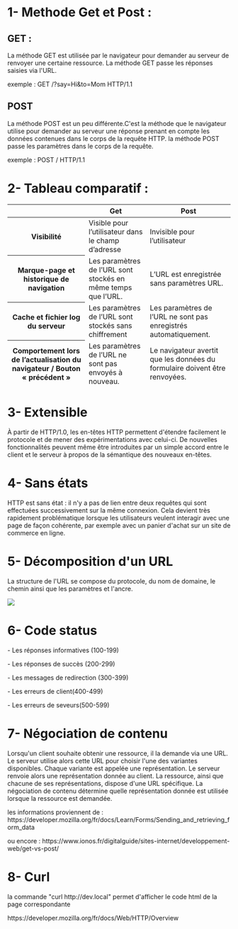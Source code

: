 <h1> 1- Methode Get et Post : </h1>
<h2>GET :</h2/>
<p>La méthode GET est utilisée par le navigateur pour demander au serveur de renvoyer une certaine ressource. La méthode GET passe les réponses saisies via l'URL.
</p>

<p> exemple : 
 GET /?say=Hi&to=Mom HTTP/1.1 </p>
<h2>POST</h2>
<p>La méthode POST est un peu différente.C'est la méthode que le navigateur utilise pour demander au serveur une réponse prenant en compte les données contenues dans le corps de la requête HTTP.  la méthode POST passe les paramètres dans le corps de la requête.</p>
<p>exemple : POST / HTTP/1.1</p>

<h1> 2- Tableau comparatif : </h1>
<table>
  <thead>
    <tr>
      <th scope="col"></th>
      <th scope="col">Get</th>
      <th scope="col">Post</th>
    </tr>
  </thead>
  <tbody>
    <tr>
      <th scope="row">Visibilité</th>
      <td>Visible pour l’utilisateur dans le champ d’adresse	</td>
      <td>Invisible pour l’utilisateur
</td>
    </tr>
    <tr>
      <th scope="row">Marque-page et historique de navigation</th>
      <td>Les paramètres de l’URL sont stockés en même temps que l’URL.</td>
      <td>L’URL est enregistrée sans paramètres URL.</td>
    </tr>
    <tr>
      <th scope="row">Cache et fichier log du serveur</th>
      <td>Les paramètres de l’URL sont stockés sans chiffrement</td>
      <td>Les paramètres de l’URL ne sont pas enregistrés automatiquement.</td>
    </tr>
    <tr>
      <th scope="row">Comportement lors de l’actualisation du navigateur / Bouton « précédent »</th>
      <td>Les paramètres de l’URL ne sont pas envoyés à nouveau.</td>
      <td>Le navigateur avertit que les données du formulaire doivent être renvoyées.</td>
    </tr>
  </tbody>
  <tfoot>
    <tr>  
  </tfoot>
</table>

<h1>3- Extensible</h1>

<p>À partir de HTTP/1.0, les en-têtes HTTP permettent d'étendre facilement le protocole et de mener des expérimentations avec celui-ci. De nouvelles fonctionnalités peuvent même être introduites par un simple accord entre le client et le serveur à propos de la sémantique des nouveaux en-têtes.</p>



<h1>4- Sans états</h1>

<p>HTTP est sans état : il n'y a pas de lien entre deux requêtes qui sont effectuées successivement sur la même connexion. Cela devient très rapidement problématique lorsque les utilisateurs veulent interagir avec une page de façon cohérente, par exemple avec un panier d'achat sur un site de commerce en ligne.</p>

<h1>5- Décomposition d'un URL </h1>

<p> La structure de l'URL se compose du protocole, du nom de domaine, le chemin ainsi que les paramètres et l'ancre.</p>

<img src= https://cdn.prod.website-files.com/5eeb8b290ae25bce2125fc54/642fca11a8fb4d068243263a_url-definition.webp>

<h1>6- Code status</h1>
<p>- Les réponses informatives (100-199)</p>
<p>- Les réponses de succès (200-299)</p>
<p>- Les messages de redirection (300-399)</p>
<p>- Les erreurs de client(400-499)</p>
<p>- Les erreurs de seveurs(500-599)</p>

<h1>7- Négociation de contenu</h1>
<p>Lorsqu'un client souhaite obtenir une ressource, il la demande via une URL. Le serveur utilise alors cette URL pour choisir l'une des variantes disponibles. Chaque variante est appelée une représentation. Le serveur renvoie alors une représentation donnée au client. La ressource, ainsi que chacune de ses représentations, dispose d'une URL spécifique. La négociation de contenu détermine quelle représentation donnée est utilisée lorsque la ressource est demandée.</p>
<p> les informations proviennent de : https://developer.mozilla.org/fr/docs/Learn/Forms/Sending_and_retrieving_form_data </p>
<p> ou encore : https://www.ionos.fr/digitalguide/sites-internet/developpement-web/get-vs-post/</p>

<h1>8- Curl</h1>

<p>la commande "curl http://dev.local" permet d'afficher le code html de la page correspondante</p>
https://developer.mozilla.org/fr/docs/Web/HTTP/Overview






